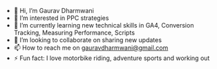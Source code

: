 - 👋 Hi, I’m Gaurav Dharmwani
- 👀 I’m interested in PPC strategies
- 🌱 I’m currently learning new technical skills in GA4, Conversion Tracking, Measuring Performance, Scripts 
- 💞️ I’m looking to collaborate on sharing new updates
- 📫 How to reach me on gauravdharmwani@gmail.com
- ⚡ Fun fact: I love motorbike riding, adventure sports and working out

<!---
gaurav8879/gaurav8879 is a ✨ special ✨ repository because its `README.md` (this file) appears on your GitHub profile.
You can click the Preview link to take a look at your changes.
--->
